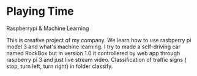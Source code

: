 # Playing Time
Raspberrypi & Machine Learning

This is creative project of my company. We learn how to use rasbperry pi model 3 and what's machine learning. I try to made a self-driving car named RockBox but in version 1.0 it controllered by web app through raspberry pi 3 and just live stream video. Classification of traffic signs ( stop, turn left, turn right) in folder classify.
